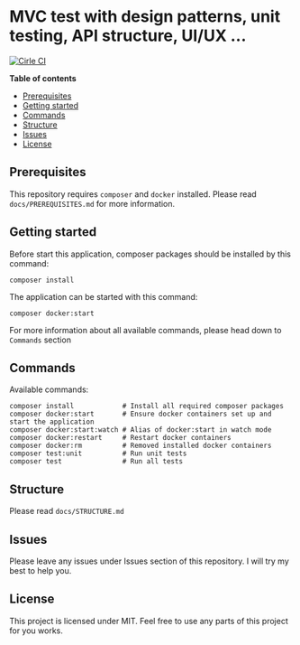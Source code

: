# MVC test with design patterns, unit testing, API structure, UI/UX ...

[![Cirle CI][cirle-ci-badge]][cirle-ci-url]

**Table of contents**

  - [Prerequisites](#prerequisites)
  - [Getting started](#getting-started)
  - [Commands](#commands)
  - [Structure](#structure)
  - [Issues](#issues)
  - [License](#license)

## Prerequisites
This repository requires `composer` and `docker` installed. Please read `docs/PREREQUISITES.md` for more information.

## Getting started
Before start this application, composer packages should be installed by this command:
```
composer install
```

The application can be started with this command:
```
composer docker:start
```
For more information about all available commands, please head down to `Commands` section

## Commands
Available commands:
```
composer install            # Install all required composer packages
composer docker:start       # Ensure docker containers set up and start the application
composer docker:start:watch # Alias of docker:start in watch mode
composer docker:restart     # Restart docker containers
composer docker:rm          # Removed installed docker containers
composer test:unit          # Run unit tests
composer test               # Run all tests
```

## Structure
Please read `docs/STRUCTURE.md`

## Issues
Please leave any issues under Issues section of this repository. I will try my best to help you.

## License
This project is licensed under MIT. Feel free to use any parts of this project for you works.

[cirle-ci-badge]: https://circleci.com/gh/hungluu/mvc-test.png?style=shield
[cirle-ci-url]: https://circleci.com/gh/hungluu/mvc-test
